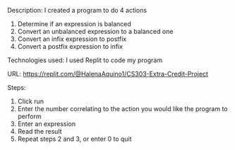 Description: I created a program to do 4 actions
  1. Determine if an expression is balanced
  2. Convert an unbalanced expression to a balanced one
  3. Convert an infix expression to postfix
  4. Convert a postfix expression to infix

Technologies used: I used Replit to code my program

URL: https://replit.com/@HalenaAquino1/CS303-Extra-Credit-Project 

Steps:
 1. Click run
 2. Enter the number correlating to the action you would like the program to perform
 3. Enter an expression
 4. Read the result
 5. Repeat steps 2 and 3, or enter 0 to quit
